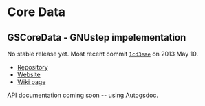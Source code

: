# Core Data

## GSCoreData - GNUstep impelementation
No stable release yet. Most recent commit [`1cd3eae`](https://github.com/gnustep/libs-gscoredata/commit/1cd3eae44937a274e06e7efc65e2a08d58a0bee9) on 2013 May 10.

* [Repository](https://github.com/gnustep/libs-gscoredata)
* [Website](http://gscoredata.nongnu.org/)
* [Wiki page](http://wiki.gnustep.org/index.php/GSCoreData)

API documentation coming soon -- using Autogsdoc.